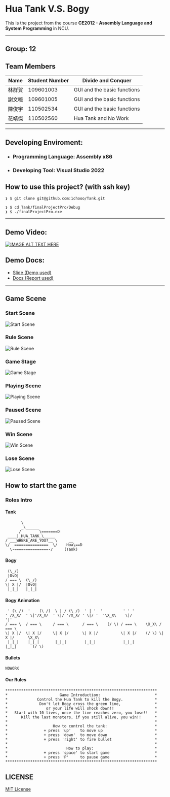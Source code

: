 # Hua Tank V.S. Bogy

This is the project from the course **CE2012 - Assembly Language and System Programming** in NCU.

---

## Group: 12

## Team Members

|  Name  | Student Number |    Divide and Conquer       |
|--------|----------------|-----------------------------|
|  林群賀 |   109601003    | GUI and the basic functions |
|  謝文喨 |   109601005    | GUI and the basic functions |
|  陳俊宇 |   110502534    | GUI and the basic functions |
|  花靖傑 |   110502560    |     Hua Tank and No Work    |


---

## Developing Enviroment:

* ### Programming Language: Assembly x86
* ### Developing Tool: Visual Studio 2022

## How to use this project? (with ssh key)

``` shell
❯ $ git clone git@github.com:1chooo/Tank.git

❯ $ cd Tank/finalProjectPro/Debug
❯ $ ./finalProjectPro.exe
```

---

## Demo Video:

[![IMAGE ALT TEXT HERE](./assets/img/youtube_page.png)](https://www.youtube.com/watch?v=LDo21oNI0Ws)


## Demo Docs:

* [Slide (Demo used)](assets/docs/[CE2012]_final_demo.pdf)
* [Docs (Report used)](assets/docs/[CE2012]_final_report.pdf)

---

<!-- <object data="http://yoursite.com/the.pdf" type="application/pdf" width="700px" height="700px">
    <embed src="http://yoursite.com/the.pdf">
        <p>This browser does not support PDFs. Please download the PDF to view it: <a href="http://yoursite.com/the.pdf">Download PDF</a>.</p>
    </embed>
</object> -->

## Game Scene


### Start Scene
![Start Scene](assets/img/start_scene.png)

### Rule Scene
![Rule Scene](assets/img/rule_scene.png)

### Game Stage
![Game Stage](assets/img/game_scene.png)

### Playing Scene
![Playing Scene](assets/img/playing_scene.png)

### Paused Scene
![Paused Scene](assets/img/paused_scene.png)

### Win Scene
![Win Scene](assets/img/win_scene.png)

### Lose Scene
![Lose Scene](assets/img/lose_scene.png)


## How to start the game
### Roles Intro


#### Tank 
```
       \                
       _\______         
      /        \=======D
 ____|_HUA_TANK_\_____  
/ ___WHERE_ARE_YOU?__ \     __    
\/ _===============_ \/    Hua\==D
  \-===============-/     (Tank)  
```

#### Bogy

```
 (\_/) 
 |OvO| 
/ === \  (\_/)
\| X |/  |OvO|
 |_|_|   |_|_|
```

#### Bogy Animation
```
 ' (\_/)  '    (\_/)  \ | / (\_/)  ' | '  '         ' ' '                             
' /X_X/  ' \|'/X_X/  ' \|/ '/X_X/ ' \|/ '  '\X_X\    \|/              '|'             
/ === \  / === \     / === \      / === \    (/ \) / === \    \X_X\ / === \           
\| X |/  \| X |/     \| X |/      \| X |/          \| X |/    (/ \) \| X |/      \X_X\
 |_|_|    |_|_|       |_|_|        |_|_|            |_|_|            |_|_|       (/ \) 
```

#### Bullets
```
NOWORK
```


#### Our Rules

```
*******************************************************************
*                       Game Introduction:                        *
*             Control the Hua Tank to kill the Bogy.              *
*              Don't let Bogy cross the green line,               *
*                 or your life will shock down!!                  *
*   Start with 10 lives, once the live reaches zero, you lose!!   *
*      Kill the last monsters, if you still alive, you win!!      *
*                                                                 *
*                    How to control the tank:                     *
*                + press 'up'    to move up                       *
*                + press 'down'  to move down                     *
*                + press 'right' to fire bullet                   *
*                                                                 *
*                          How to play:                           *
*                + press 'space' to start game                    *
*                + press 'P'     to pause game                    *
*******************************************************************
```

## LICENSE
[MIT License](LICENSE)